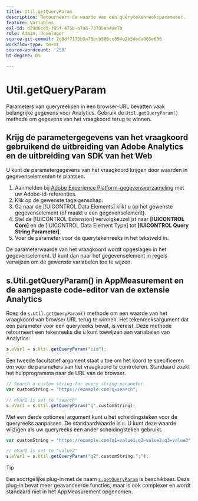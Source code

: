 ```yaml
---
title: Util.getQueryParam
description: Retourneert de waarde van een querytekenreeksparameter.
feature: Variables
exl-id: d29d6cd9-f85f-475b-a7a8-73785aa4ae7b
role: Admin, Developer
source-git-commit: 7d8df7173b3a78bcb506cc894e2b3deda003e696
workflow-type: tm+mt
source-wordcount: '258'
ht-degree: 0%

---
```


# Util.getQueryParam

Parameters van queryreeksen in een browser-URL bevatten vaak belangrijke gegevens voor Analytics. Gebruik de `Util.getQueryParam()` methode om gegevens van het vraagkoord terug te winnen.

## Krijg de parametergegevens van het vraagkoord gebruikend de uitbreiding van Adobe Analytics en de uitbreiding van SDK van het Web

U kunt de parametergegevens van het vraagkoord krijgen door waarden in gegevenselementen te plaatsen.

1. Aanmelden bij [Adobe Experience Platform-gegevensverzameling](https://experience.adobe.com/data-collection) met uw Adobe-id-referenties.
2. Klik op de gewenste tageigenschap.
3. Ga naar de [!UICONTROL Data Elements] klikt u op het gewenste gegevenselement (of maakt u een gegevenselement).
4. Stel de [!UICONTROL Extension] vervolgkeuzelijst naar **[!UICONTROL Core]** en de [!UICONTROL Data Element Type] tot **[!UICONTROL Query String Parameter]**.
5. Voer de parameter voor de querytekenreeks in het tekstveld in.

De parameterwaarde van het vraagkoord wordt opgeslagen in het gegevenselement. U kunt dan naar het gegevenselement in regels verwijzen om de gewenste variabelen toe te wijzen.

## s.Util.getQueryParam() in AppMeasurement en de aangepaste code-editor van de extensie Analytics

Roep de `s.Util.getQueryParam()` methode om een waarde van het vraagkoord van browser URL terug te winnen. Het tekenreeksargument dat een parameter voor een queryreeks bevat, is vereist. Deze methode retourneert een tekenreeks die u kunt toewijzen aan variabelen van Analytics:

```js
s.eVar1 = s.Util.getQueryParam("cid");
```

Een tweede facultatief argument staat u toe om het koord te specificeren om voor de parameters van het vraagkoord te controleren. Standaard zoekt het hulpprogramma naar de URL van de browser.

```js
// Search a custom string for query string parameter
var customString = "https://example.com?q=search";

// eVar1 is set to "search"
s.eVar1 = s.Util.getQueryParam("q",customString);
```

Met een derde optioneel argument kunt u het scheidingsteken voor de queryreeks aanpassen. De standaardwaarde is `&`. U kunt deze waarde wijzigen als uw queryreeks een ander scheidingsteken gebruikt.

```js
var customString = "https://example.com?q1=value1;q2=value2;q3=value3";

// eVar1 is set to "value2"
s.eVar1 = s.Util.getQueryParam("q2",customString,";");
```

>[!TIP]
>
>Een soortgelijke plug-in met de naam [`s.getQueryParam`](../plugins/getqueryparam.md) is beschikbaar. Deze plug-in bevat meer geavanceerde functies, maar is ook complexer en wordt standaard niet in het AppMeasurement opgenomen.
